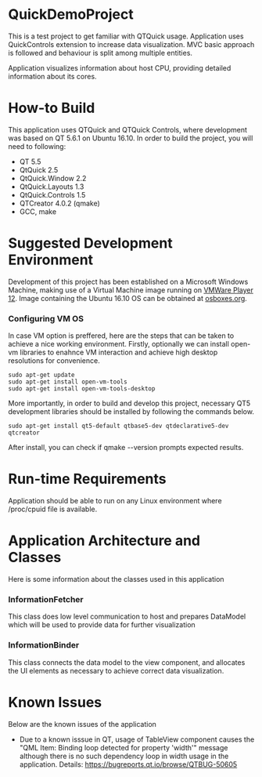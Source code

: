 # QuickDemoProject
This is a test project to get familiar with QTQuick usage. Application uses QuickControls extension to increase data visualization. MVC basic approach is followed and behaviour is split among multiple entities.

Application visualizes information about host CPU, providing detailed information about its cores.

# How-to Build
This application uses QTQuick and QTQuick Controls, where development was based on QT 5.6.1 on Ubuntu 16.10. In order to build the project, you will need to following:

* QT 5.5
* QtQuick 2.5
* QtQuick.Window 2.2
* QtQuick.Layouts 1.3
* QtQuick.Controls 1.5
* QTCreator 4.0.2 (qmake)
* GCC, make

# Suggested Development Environment
Development of this project has been established on a Microsoft Windows Machine, making use of a Virtual Machine image running on [VMWare Player 12](https://www.vmware.com/go/downloadplayer). Image containing the Ubuntu 16.10 OS can be obtained at [osboxes.org](http://www.osboxes.org/ubuntu/#ubuntu-16-10-vmware).

### Configuring VM OS
In case VM option is preffered, here are the steps that can be taken to achieve a nice working environment. Firstly, optionally we can install open-vm libraries to enahnce VM interaction and achieve high desktop resolutions for convenience.

    sudo apt-get update
    sudo apt-get install open-vm-tools
    sudo apt-get install open-vm-tools-desktop

More importantly, in order to build and develop this project, necessary QT5 development libraries should be installed by following the commands below.

    sudo apt-get install qt5-default qtbase5-dev qtdeclarative5-dev qtcreator
    
After install, you can check if qmake --version prompts expected results.

# Run-time Requirements
Application should be able to run on any Linux environment where /proc/cpuid file is available.

# Application Architecture and Classes

Here is some information about the classes used in this application

### InformationFetcher

This class does low level communication to host and prepares DataModel which will be used to provide data for further visualization

### InformationBinder

This class connects the data model to the view component, and allocates the UI elements as necessary to achieve correct data visualization.

# Known Issues
Below are the known issues of the application
* Due to a known isssue in QT, usage of TableView component causes the "QML Item: Binding loop detected for property 'width'" message although there is no such dependency loop in width usage in the application. Details: https://bugreports.qt.io/browse/QTBUG-50605



